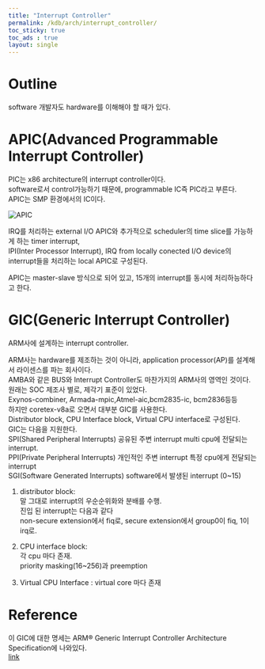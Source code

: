 ```yaml
---
title: "Interrupt Controller"
permalink: /kdb/arch/interrupt_controller/
toc_sticky: true
toc_ads : true
layout: single
---
```


# Outline
software 개발자도 hardware를 이해해야 할 때가 있다.      

# APIC(Advanced Programmable Interrupt Controller)
PIC는 x86 architecture의 interrupt controller이다.   
software로서 control가능하기 때문에, programmable IC즉 PIC라고 부른다.   
APIC는 SMP 환경에서의 IC이다.   

![APIC](https://devdevil1901.github.io/assets/images/arch_ic_1_apic.png)

IRQ를 처리하는 external I/O APIC와 추가적으로 scheduler의 time slice를 가능하게 하는 timer interrupt,      
IPI(Inter Processor Interrupt), IRQ from locally conected I/O device의 interrupt들을 처리하는 local APIC로 구성된다.   

APIC는 master-slave 방식으로 되어 있고, 15개의 interrupt를 동시에 처리하능하다고 한다.   

# GIC(Generic Interrupt Controller)
ARM사에 설계하는 interrupt controller.

ARM사는 hardware를 제조하는 것이 아니라, application processor(AP)를 설계해서 라이센스를 파는 회사이다.   
AMBA와 같은 BUS와 Interrupt Controller도 마찬가지의 ARM사의 영역인 것이다.   
원래는 SOC 제조사 별로, 제각기 표준이 있었다.   
Exynos-combiner, Armada-mpic,Atmel-aic,bcm2835-ic, bcm2836등등   
하지만 coretex-v8a로 오면서 대부분 GIC를 사용한다.   
Distributor block, CPU Interface block, Virtual CPU interface로 구성된다.   
GIC는 다음을 지원한다.   
SPI(Shared Peripheral Interrupts) 공유된 주변 interrupt multi cpu에 전달되는 interrupt.   
PPI(Private Peripheral Interrupts) 개인적인 주변 interrupt 특정 cpu에게 전달되는 interrupt   
SGI(Software Generated Interrupts) software에서 발생된 interrupt (0~15)   

1. distributor block:   
말 그대로 interrupt의 우순순위화와 분배를 수행.   
진입 된 interrupt는 다음과 같다   
non-secure extension에서 fiq로, secure extension에서 group0이 fiq, 1이 irq로.   

2. CPU interface block:   
각 cpu 마다 존재.   
priority masking(16~256)과 preemption   

3. Virtual CPU Interface : 
virtual core 마다 존재   



# Reference
이 GIC에 대한 명세는 ARM® Generic Interrupt Controller Architecture Specification에 나와있다.   
[link](https://static.docs.arm.com/ihi0069/d/IHI0069D_gic_architecture_specification.pdf)

